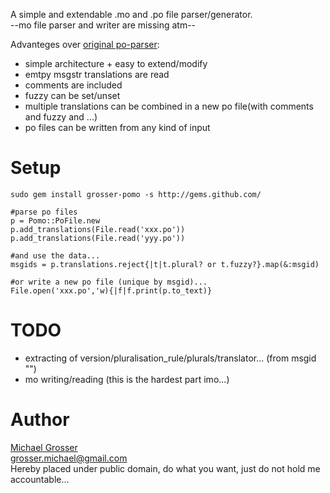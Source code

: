 A simple and extendable .mo and .po file parser/generator.  
--mo file parser and writer are missing atm--

Advanteges over [original po-parser](http://github.com/mutoh/gettext/blob/abf96713327cc4c5d35f0a772f3b75ff4819450c/lib/gettext/poparser.rb):  
 - simple architecture + easy to extend/modify
 - emtpy msgstr translations are read
 - comments are included
 - fuzzy can be set/unset
 - multiple translations can be combined in a new po file(with comments and fuzzy and ...)
 - po files can be written from any kind of input

Setup
=====
    sudo gem install grosser-pomo -s http://gems.github.com/

    #parse po files
    p = Pomo::PoFile.new
    p.add_translations(File.read('xxx.po'))
    p.add_translations(File.read('yyy.po'))

    #and use the data...
    msgids = p.translations.reject{|t|t.plural? or t.fuzzy?}.map(&:msgid)

    #or write a new po file (unique by msgid)...
    File.open('xxx.po','w){|f|f.print(p.to_text)}

TODO
====
 - extracting of version/pluralisation_rule/plurals/translator... (from msgid "")
 - mo writing/reading (this is the hardest part imo...)

Author
======
[Michael Grosser](http://pragmatig.wordpress.com)  
grosser.michael@gmail.com  
Hereby placed under public domain, do what you want, just do not hold me accountable...  
